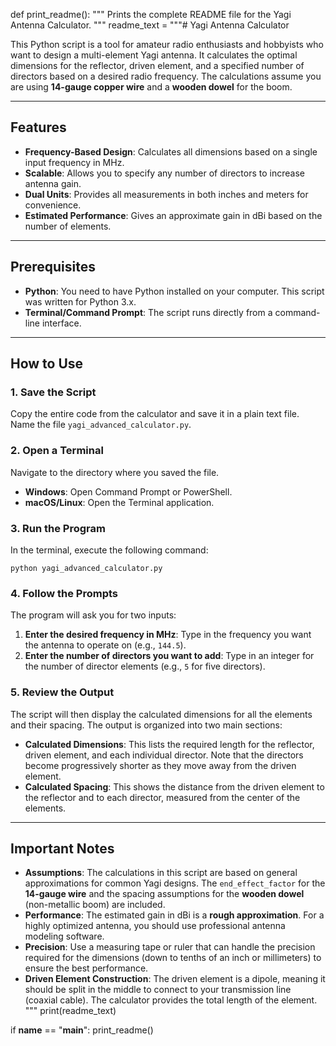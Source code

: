 def print_readme():
    """
    Prints the complete README file for the Yagi Antenna Calculator.
    """
    readme_text = """# Yagi Antenna Calculator

This Python script is a tool for amateur radio enthusiasts and hobbyists who want to design a multi-element Yagi antenna. It calculates the optimal dimensions for the reflector, driven element, and a specified number of directors based on a desired radio frequency. The calculations assume you are using **14-gauge copper wire** and a **wooden dowel** for the boom.

---

## Features

* **Frequency-Based Design**: Calculates all dimensions based on a single input frequency in MHz.
* **Scalable**: Allows you to specify any number of directors to increase antenna gain.
* **Dual Units**: Provides all measurements in both inches and meters for convenience.
* **Estimated Performance**: Gives an approximate gain in dBi based on the number of elements.

---

## Prerequisites

* **Python**: You need to have Python installed on your computer. This script was written for Python 3.x.
* **Terminal/Command Prompt**: The script runs directly from a command-line interface.

---

## How to Use

### 1. Save the Script

Copy the entire code from the calculator and save it in a plain text file. Name the file `yagi_advanced_calculator.py`.

### 2. Open a Terminal

Navigate to the directory where you saved the file.

* **Windows**: Open Command Prompt or PowerShell.
* **macOS/Linux**: Open the Terminal application.

### 3. Run the Program

In the terminal, execute the following command:

`python yagi_advanced_calculator.py`

### 4. Follow the Prompts

The program will ask you for two inputs:

1.  **Enter the desired frequency in MHz**: Type in the frequency you want the antenna to operate on (e.g., `144.5`).
2.  **Enter the number of directors you want to add**: Type in an integer for the number of director elements (e.g., `5` for five directors).

### 5. Review the Output

The script will then display the calculated dimensions for all the elements and their spacing. The output is organized into two main sections:

* **Calculated Dimensions**: This lists the required length for the reflector, driven element, and each individual director. Note that the directors become progressively shorter as they move away from the driven element.
* **Calculated Spacing**: This shows the distance from the driven element to the reflector and to each director, measured from the center of the elements.

---

## Important Notes

* **Assumptions**: The calculations in this script are based on general approximations for common Yagi designs. The `end_effect_factor` for the **14-gauge wire** and the spacing assumptions for the **wooden dowel** (non-metallic boom) are included.
* **Performance**: The estimated gain in dBi is a **rough approximation**. For a highly optimized antenna, you should use professional antenna modeling software.
* **Precision**: Use a measuring tape or ruler that can handle the precision required for the dimensions (down to tenths of an inch or millimeters) to ensure the best performance.
* **Driven Element Construction**: The driven element is a dipole, meaning it should be split in the middle to connect to your transmission line (coaxial cable). The calculator provides the total length of the element.
"""
    print(readme_text)

if __name__ == "__main__":
    print_readme()
